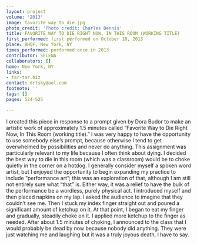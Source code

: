 ```yaml
---
layout: project
volume: '2013'
image: favorite_way_to_die.jpg
photo_credit: 'Photo credit: Charles Dennis'
title: FAVORITE WAY TO DIE RIGHT NOW, IN THIS ROOM (WORKING TITLE)
first_performed: first performed on October 18, 2013
place: BHQF, New York, NY
times_performed: performed once in 2013
contributor: SELENA
collaborators: []
home: New York, NY
links:
- tar-tar.biz
contact: drtsky@aol.com
footnote: ''
tags: []
pages: 524-525

---
```


I created this piece in response to a prompt given by Dora Budor to make an artistic work of approximately 1.5 minutes called “Favorite Way to Die Right Now, In This Room (working title).” I was very happy to have the opportunity to use somebody else’s prompt, because otherwise I tend to get overwhelmed by possibilities and never do anything. This assignment was particularly relevant to my life because I often think about dying. I decided the best way to die in this room (which was a classroom) would be to choke quietly in the corner on a hotdog. I generally consider myself a spoken word artist, but I enjoyed the opportunity to begin expanding my practice to include “performance art”; this was an exploration of that, although I am still not entirely sure what “that” is. Either way, it was a relief to have the bulk of the performance be a wordless, purely physical act. I introduced myself and then placed napkins on my lap. I asked the audience to imagine that they couldn’t see me. Then I stuck my index finger straight out and poured a significant amount of ketchup on it. At that point, I began to eat my finger and gradually, steadily choke on it. I applied more ketchup to the finger as needed. After about 1.5 minutes of choking, I announced to the class that I would probably be dead by now because nobody did anything. They were just watching me and laughing but it was a truly joyous death, I have to say.

